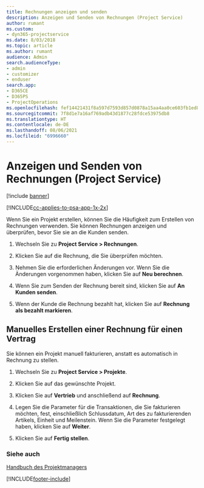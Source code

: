 ```yaml
---
title: Rechnungen anzeigen und senden
description: Anzeigen und Senden von Rechnungen (Project Service)
author: rumant
ms.custom:
- dyn365-projectservice
ms.date: 8/03/2018
ms.topic: article
ms.author: rumant
audience: Admin
search.audienceType:
- admin
- customizer
- enduser
search.app:
- D365CE
- D365PS
- ProjectOperations
ms.openlocfilehash: fef14421431f8a597d7593d857d0878a15aa4aa0ce603fb1ed8614903a8f6104
ms.sourcegitcommit: 7f8d1e7a16af769adb43d1877c28fdce53975db8
ms.translationtype: HT
ms.contentlocale: de-DE
ms.lasthandoff: 08/06/2021
ms.locfileid: "6996660"
---
```

# <a name="view-and-send-invoices-project-service"></a>Anzeigen und Senden von Rechnungen (Project Service)

[!include [banner](../includes/psa-now-project-operations.md)]

[!INCLUDE[cc-applies-to-psa-app-1x-2x](../includes/cc-applies-to-psa-app-1x-2x.md)]

Wenn Sie ein Projekt erstellen, können Sie die Häufigkeit zum Erstellen von Rechnungen verwenden. Sie können Rechnungen anzeigen und überprüfen, bevor Sie sie an die Kunden senden.  
  
1.  Wechseln Sie zu **Project Service > Rechnungen**.  
  
2.  Klicken Sie auf die Rechnung, die Sie überprüfen möchten.  
  
3.  Nehmen Sie die erforderlichen Änderungen vor. Wenn Sie die Änderungen vorgenommen haben, klicken Sie auf **Neu berechnen**.  
  
4.  Wenn Sie zum Senden der Rechnung bereit sind, klicken Sie auf **An Kunden senden**.  
  
5.  Wenn der Kunde die Rechnung bezahlt hat, klicken Sie auf **Rechnung als bezahlt markieren**.  
  
## <a name="manually-invoice-a-contract"></a>Manuelles Erstellen einer Rechnung für einen Vertrag  
 Sie können ein Projekt manuell fakturieren, anstatt es automatisch in Rechnung zu stellen.  
  
1.  Wechseln Sie zu **Project Service > Projekte**.  
  
2.  Klicken Sie auf das gewünschte Projekt.  
  
3.  Klicken Sie auf **Vertrieb** und anschließend auf **Rechnung**.  
  
4.  Legen Sie die Parameter für die Transaktionen, die Sie fakturieren möchten, fest, einschließlich Schlussdatum, Art des zu fakturierenden Artikels, Einheit und Meilenstein. Wenn Sie die Parameter festgelegt haben, klicken Sie auf **Weiter**.  
  
5.  Klicken Sie auf **Fertig stellen**.  
  
### <a name="see-also"></a>Siehe auch  
 [Handbuch des Projektmanagers](../psa/project-manager-guide.md)


[!INCLUDE[footer-include](../includes/footer-banner.md)]